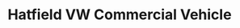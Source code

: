 ---
title: "Hatfield VW Commercial Vehicle"
url: /pretoria/hatfield-vw-commercial-vehicle/
shop: Autohaus
---